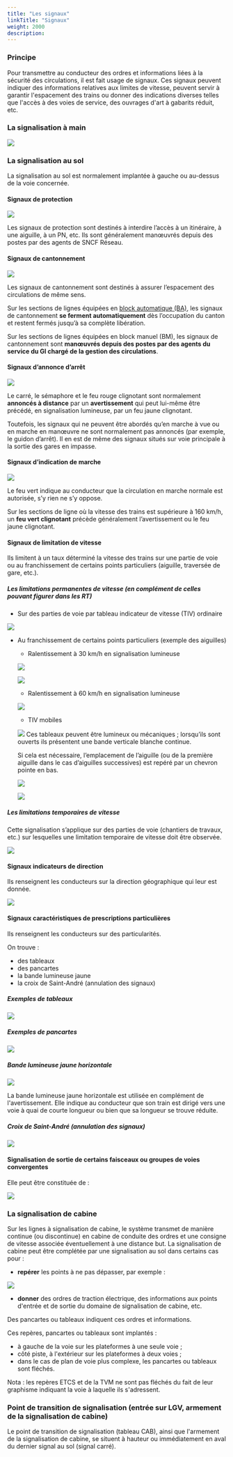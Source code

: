 ```yaml
---
title: "Les signaux"
linkTitle: "Signaux"
weight: 2000
description:
---
```


### Principe

Pour transmettre au conducteur des ordres et informations liées à la sécurité des circulations, il est fait usage de
signaux. Ces signaux peuvent indiquer des informations relatives aux limites de vitesse, peuvent servir à garantir
l'espacement des trains ou donner des indications diverses telles que l'accès à des voies de service, des ouvrages
d'art à gabarits réduit, etc.

### La signalisation à main

![](/images/docs/railway-wiki/signalling/image-009.png)

### La signalisation au sol

La signalisation au sol est normalement implantée à gauche ou au-dessus de la voie concernée.

#### Signaux de protection

![](/images/docs/railway-wiki/signalling/image-010.png)

Les signaux de protection sont destinés à interdire l’accès à un itinéraire, à une aiguille, à un PN, etc. Ils sont
généralement manœuvrés depuis des postes par des agents de SNCF Réseau.

#### Signaux de cantonnement

![](/images/docs/railway-wiki/signalling/image-011.png)

Les signaux de cantonnement sont destinés à assurer l’espacement des circulations de même sens.

Sur les sections de lignes équipées en [block automatique (BA)](../spacing/automatic_block_systems/), les signaux de
cantonnement **se ferment automatiquement** dès l’occupation du canton et restent fermés jusqu’à sa complète libération.

Sur les sections de lignes équipées en block manuel (BM), les signaux de cantonnement sont **manœuvrés depuis des postes
par des agents du service du GI chargé de la gestion des circulations**.

#### Signaux d’annonce d’arrêt

![](/images/docs/railway-wiki/signalling/image-012.png)

Le carré, le sémaphore et le feu rouge clignotant sont normalement **annoncés à distance** par un **avertissement** qui
peut lui-même être précédé, en signalisation lumineuse, par un feu jaune clignotant.

Toutefois, les signaux qui ne peuvent être abordés qu’en marche à vue ou en marche en manœuvre ne sont normalement pas
annoncés (par exemple, le guidon d’arrêt). Il en est de même des signaux situés sur voie principale à la sortie des
gares en impasse.

#### Signaux d’indication de marche

![](/images/docs/railway-wiki/signalling/image-013.png)

Le feu vert indique au conducteur que la circulation en marche normale est autorisée, s’y rien ne s’y oppose.

Sur les sections de ligne où la vitesse des trains est supérieure à 160 km/h, un **feu vert clignotant** précède
généralement l’avertissement ou le feu jaune clignotant.

#### Signaux de limitation de vitesse

Ils limitent à un taux déterminé la vitesse des trains sur une partie de voie ou au franchissement de certains points
particuliers (aiguille, traversée de gare, etc.).

##### Les limitations permanentes de vitesse (en complément de celles pouvant figurer dans les RT)

- Sur des parties de voie par tableau indicateur de vitesse (TIV) ordinaire
  
![](/images/docs/railway-wiki/signalling/image-014.png)

- Au franchissement de certains points particuliers (exemple des aiguilles)

  - Ralentissement à 30 km/h en signalisation lumineuse
  
  ![](/images/docs/railway-wiki/signalling/image-015.png)

  ![](/images/docs/railway-wiki/signalling/image-034.png)

  - Ralentissement à 60 km/h en signalisation lumineuse
  
  ![](/images/docs/railway-wiki/signalling/image-016.png)

  - TIV mobiles
  
  ![](/images/docs/railway-wiki/signalling/image-017.png)
  Ces tableaux peuvent être lumineux ou mécaniques ; lorsqu’ils sont ouverts ils présentent une bande verticale blanche continue.

  Si cela est nécessaire, l’emplacement de l’aiguille (ou de la première aiguille dans le cas d’aiguilles successives) est repéré par un chevron pointe en bas.
  
  ![](/images/docs/railway-wiki/signalling/image-039.png)

  ![](/images/docs/railway-wiki/signalling/image-042.png)

##### Les limitations temporaires de vitesse

Cette signalisation s’applique sur des parties de voie (chantiers de travaux, etc.) sur lesquelles une limitation
temporaire de vitesse doit être observée.

![](/images/docs/railway-wiki/signalling/image-045.png)

#### Signaux indicateurs de direction

Ils renseignent les conducteurs sur la direction géographique qui leur est donnée.

![](/images/docs/railway-wiki/signalling/image-049.png)

#### Signaux caractéristiques de prescriptions particulières

Ils renseignent les conducteurs sur des particularités.

On trouve :
- des tableaux
- des pancartes
- la bande lumineuse jaune
- la croix de Saint-André (annulation des signaux)

##### Exemples de tableaux

![](/images/docs/railway-wiki/signalling/image-018.png)

##### Exemples de pancartes

![](/images/docs/railway-wiki/signalling/image-019.png)

##### Bande lumineuse jaune horizontale

![](/images/docs/railway-wiki/signalling/image-021.png)

La bande lumineuse jaune horizontale est utilisée en complément de l'avertissement. Elle indique au conducteur que son
train est dirigé vers une voie à quai de courte longueur ou bien que sa longueur se trouve réduite.

##### Croix de Saint-André (annulation des signaux)

![](/images/docs/railway-wiki/signalling/image-022.png)

#### Signalisation de sortie de certains faisceaux ou groupes de voies convergentes

Elle peut être constituée de :

![](/images/docs/railway-wiki/signalling/image-020.png)

### La signalisation de cabine

Sur les lignes à signalisation de cabine, le système transmet de manière continue (ou discontinue) en cabine de conduite
des ordres et une consigne de vitesse associée éventuellement à une distance but.
La signalisation de cabine peut être complétée par une signalisation au sol dans certains cas pour :

- **repérer** les points à ne pas dépasser, par exemple :

![](/images/docs/railway-wiki/signalling/image-072.png)

- **donner** des ordres de traction électrique, des informations aux points d'entrée et de sortie du domaine de
signalisation de cabine, etc.

Des pancartes ou tableaux indiquent ces ordres et informations.

Ces repères, pancartes ou tableaux sont implantés :
- à gauche de la voie sur les plateformes à une seule voie ;
- côté piste, à l'extérieur sur les plateformes à deux voies ;
- dans le cas de plan de voie plus complexe, les pancartes ou tableaux sont fléchés.

Nota : les repères ETCS et de la TVM ne sont pas fléchés du fait de leur graphisme indiquant la voie à laquelle ils s'adressent.

### Point de transition de signalisation (entrée sur LGV, armement de la signalisation de cabine)

Le point de transition de signalisation (tableau CAB), ainsi que l'armement de la signalisation de cabine, se situent à
hauteur ou immédiatement en aval du dernier signal au sol (signal carré).
